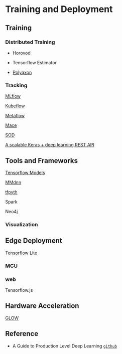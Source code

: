 # Training and Deployment



## Training

### Distributed Training

* Horovod

* Tensorflow Estimator

* [Polyaxon](https://polyaxon.com/)

### Tracking

[MLflow](https://mlflow.org/)

[Kubeflow](https://www.kubeflow.org/)

[Metaflow](https://metaflow.org/)

[Mace](https://github.com/XiaoMi/mace)

[SOD](https://github.com/symisc/sod)

[A scalable Keras + deep learning REST API](https://www.pyimagesearch.com/2018/01/29/scalable-keras-deep-learning-rest-api/)

## Tools and Frameworks

[Tensorflow Models](https://github.com/tensorflow/models)

[MMdnn](https://github.com/Microsoft/MMdnn)

[tfpyth](https://github.com/BlackHC/tfpyth)

Spark

Neo4j

### Visualization


## Edge Deployment

Tensorflow Lite

### MCU

### web

Tensorflow.js



## Hardware Acceleration

[GLOW](https://github.com/pytorch/glow)

## Reference
* A Guide to Production Level Deep Learning [`github`](https://github.com/alirezadir/Production-Level-Deep-Learning)
